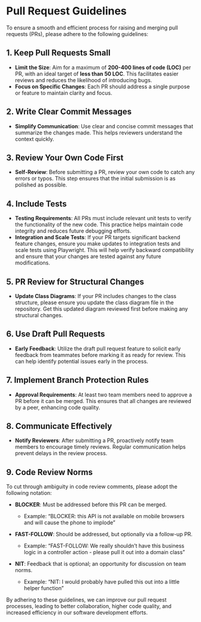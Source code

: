 # Pull Request Guidelines

To ensure a smooth and efficient process for raising and merging pull requests (PRs), please adhere to the following guidelines:

## 1. Keep Pull Requests Small
- **Limit the Size**: Aim for a maximum of **200-400 lines of code (LOC)** per PR, with an ideal target of **less than 50 LOC**. This facilitates easier reviews and reduces the likelihood of introducing bugs.
- **Focus on Specific Changes**: Each PR should address a single purpose or feature to maintain clarity and focus.

## 2. Write Clear Commit Messages
- **Simplify Communication**: Use clear and concise commit messages that summarize the changes made. This helps reviewers understand the context quickly.

## 3. Review Your Own Code First
- **Self-Review**: Before submitting a PR, review your own code to catch any errors or typos. This step ensures that the initial submission is as polished as possible.

## 4. Include Tests
- **Testing Requirements**: All PRs must include relevant unit tests to verify the functionality of the new code. This practice helps maintain code integrity and reduces future debugging efforts.
- **Integration and Scale Tests**: If your PR targets significant backend feature changes, ensure you make updates to integration tests and scale tests using Playwright. This will help verify backward compatibility and ensure that your changes are tested against any future modifications.

## 5. PR Review for Structural Changes
- **Update Class Diagrams**: If your PR includes changes to the class structure, please ensure you update the class diagram file in the repository. Get this updated diagram reviewed first before making any structural changes.

## 6. Use Draft Pull Requests
- **Early Feedback**: Utilize the draft pull request feature to solicit early feedback from teammates before marking it as ready for review. This can help identify potential issues early in the process.

## 7. Implement Branch Protection Rules
- **Approval Requirements**: At least two team members need to approve a PR before it can be merged. This ensures that all changes are reviewed by a peer, enhancing code quality.


## 8. Communicate Effectively
- **Notify Reviewers**: After submitting a PR, proactively notify team members to encourage timely reviews. Regular communication helps prevent delays in the review process.

## 9. Code Review Norms

To cut through ambiguity in code review comments, please adopt the following notation:

- **BLOCKER**: Must be addressed before this PR can be merged.
  - Example: “BLOCKER: this API is not available on mobile browsers and will cause the phone to implode”
  
- **FAST-FOLLOW**: Should be addressed, but optionally via a follow-up PR.
  - Example: “FAST-FOLLOW: We really shouldn’t have this business logic in a controller action - please pull it out into a domain class”
  
- **NIT**: Feedback that is optional; an opportunity for discussion on team norms.
  - Example: “NIT: I would probably have pulled this out into a little helper function”

By adhering to these guidelines, we can improve our pull request processes, leading to better collaboration, higher code quality, and increased efficiency in our software development efforts.
